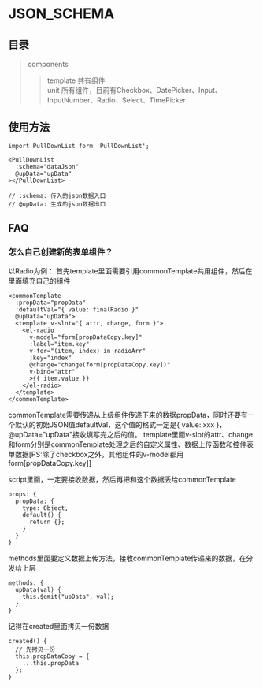 # JSON_SCHEMA

## 目录

>components
>>template  共有组件  
>>unit 所有组件，目前有Checkbox、DatePicker、Input、InputNumber、Radio、Select、TimePicker

## 使用方法

```
import PullDownList form 'PullDownList';

<PullDownList
  :schema="dataJson"
  @upData="upData"
></PullDownList>

// :schema: 传入的json数据入口
// @upData: 生成的json数据出口
```

## FAQ 
### 怎么自己创建新的表单组件？

以Radio为例：
首先template里面需要引用commonTemplate共用组件，然后在里面填充自己的组件

```
<commonTemplate
  :propData="propData"
  :defaultVal="{ value: finalRadio }"
  @upData="upData">
  <template v-slot="{ attr, change, form }">
    <el-radio
      v-model="form[propDataCopy.key]"
      :label="item.key"
      v-for="(item, index) in radioArr"
      :key="index"
      @change="change(form[propDataCopy.key])"
      v-bind="attr"
      >{{ item.value }}
    </el-radio>
  </template>
</commonTemplate>
```
commonTemplate需要传递从上级组件传递下来的数据propData，同时还要有一个默认的初始JSON值defaultVal，这个值的格式一定是{ value: xxx }，@upData="upData"接收填写完之后的值。
template里面v-slot的attr、change和form分别是commonTemplate处理之后的自定义属性、数据上传函数和控件表单数据[PS:除了checkbox之外，其他组件的v-model都用form[propDataCopy.key]]

script里面，一定要接收数据，然后再把和这个数据丢给commonTemplate
```
props: {
  propData: {
    type: Object,
    default() {
      return {};
    }
  }
}
```
methods里面要定义数据上传方法，接收commonTemplate传递来的数据，在分发给上层
```
methods: {
  upData(val) {
    this.$emit("upData", val);
  }
}
```

记得在created里面拷贝一份数据
```
created() {
  // 先拷贝一份
  this.propDataCopy = {
    ...this.propData
  };
}
```
